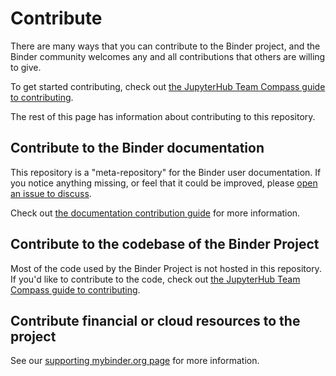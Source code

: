 # Contribute

There are many ways that you can contribute to the Binder project, and the Binder community welcomes any and all contributions that others are willing to give.

To get started contributing, check out [the JupyterHub Team Compass guide to contributing](https://jupyterhub-team-compass.readthedocs.io/en/latest/team/skills.html).

The rest of this page has information about contributing to this repository.

## Contribute to the Binder documentation

This repository is a "meta-repository" for the Binder user documentation. If you notice anything missing, or feel that it could be improved, please [open an issue to discuss](https://github.com/jupyterhub/binder/issues/new/choose).

Check out [the documentation contribution guide](https://github.com/jupyterhub/binder/blob/master/CONTRIBUTING.rst) for more
information.

## Contribute to the codebase of the Binder Project

Most of the code used by the Binder Project is not hosted in this repository. If you'd like to contribute to the code, check out [the JupyterHub Team Compass guide to contributing](https://jupyterhub-team-compass.readthedocs.io/en/latest/team/skills.html).

## Contribute financial or cloud resources to the project

See our [supporting mybinder.org page](support.md) for more information.
